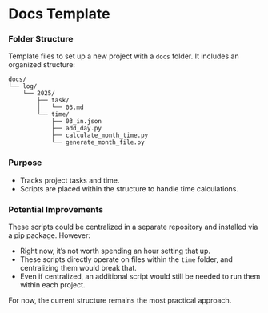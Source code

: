 # **Docs Template**  

### **Folder Structure**  
Template files to set up a new project with a `docs` folder. It includes an organized structure:  

```plaintext
docs/
└── log/
    └── 2025/
        ├── task/
        │   └── 03.md
        └── time/
            ├── 03_in.json
            ├── add_day.py
            ├── calculate_month_time.py
            └── generate_month_file.py
```  

### **Purpose**  
- Tracks project tasks and time.  
- Scripts are placed within the structure to handle time calculations.  

### **Potential Improvements**  
These scripts could be centralized in a separate repository and installed via a pip package. However:  
- Right now, it’s not worth spending an hour setting that up.  
- These scripts directly operate on files within the `time` folder, and centralizing them would break that.  
- Even if centralized, an additional script would still be needed to run them within each project.  

For now, the current structure remains the most practical approach.  
